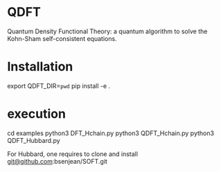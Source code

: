 # QDFT
Quantum Density Functional Theory: a quantum algorithm to solve the Kohn-Sham self-consistent equations.

# Installation

export QDFT_DIR=`pwd`
pip install -e .

# execution

cd examples
python3 DFT_Hchain.py
python3 QDFT_Hchain.py
python3 QDFT_Hubbard.py

For Hubbard, one requires to clone and install git@github.com:bsenjean/SOFT.git
